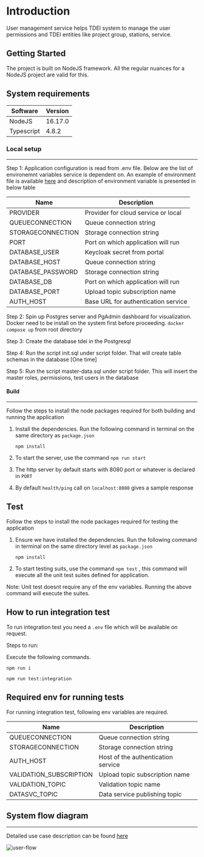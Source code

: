 # Introduction 
User management service helps TDEI system to manage the user permissions and TDEI entities like project group, stations, service.

## Getting Started
The project is built on NodeJS framework. All the regular nuances for a NodeJS project are valid for this.

## System requirements
| Software | Version|
|----|---|
| NodeJS | 16.17.0|
| Typescript | 4.8.2 |

### Local setup
---

Step 1: Application configuration is read from .env file. Below are the list of environemnt variables service is dependent on. An example of environment file is available [here](./env.example) and description of environment variable is presented in below table

|Name| Description |  
|--|--|  
|PROVIDER | Provider for cloud service or local |
|QUEUECONNECTION | Queue connection string |
|STORAGECONNECTION | Storage connection string|
|PORT |Port on which application will run|
|DATABASE_USER | Keycloak secret from portal |  
|DATABASE_HOST | Queue connection string |  
|DATABASE_PASSWORD | Storage connection string|  
|DATABASE_DB |Port on which application will run|  
|DATABASE_PORT | Upload topic subscription name|  
|AUTH_HOST | Base URL for authentication service |

Step 2: Spin up Postgres server and PgAdmin dashboard for visualization. Docker need to be install on the system first before proceeding.
```docker compose up``` from root directory

Step 3: Create the database tdei in the Postgresql

Step 4: Run the script init.sql under script folder. That will create table schemas in the database [One time]

Step 5: Run the script master-data.sql under script folder. This will insert the master roles, permissions, test users in the database

#### Build
---

Follow the steps to install the node packages required for both building and running the application

1. Install the dependencies. Run the following command in terminal on the same directory as `package.json`
    ```shell
    npm install
    ```

2. To start the server, use the command `npm run start`

3. The http server by default starts with 8080 port or whatever is declared in `PORT`

4. By default `health/ping` call on `localhost:8080` gives a sample response

## Test

Follow the steps to install the node packages required for testing the application

1. Ensure we have installed the dependencies. Run the following command in terminal on the same directory level as `package.json`
    ```shell
    npm install
    ```
2. To start testing suits, use the command `npm test` , this command will execute all the unit test suites defined for application.

Note: Unit test doesnt require any of the env variables. Running the above command will execute the suites.

## How to run integration test
To run integration test you need a `.env` file which will be available on request.

Steps to run:

Execute the following commands.

```
npm run i
```

``` 
npm run test:integration
```

## Required env for running tests

For running integration test, following env variables are required.

|Name| Description |
|--|--|
|QUEUECONNECTION | Queue connection string |
|STORAGECONNECTION | Storage connection string|
|AUTH_HOST | Host of the authentication service |
|VALIDATION_SUBSCRIPTION | Upload topic subscription name|
|VALIDATION_TOPIC | Validation topic name|
|DATASVC_TOPIC | Data service publishing topic|


## System flow diagram
---

Detailed use case description can be found [here](https://github.com/TaskarCenterAtUW/TDEI-internaldocs/blob/master/adr/user-management-flow.md)

![user-flow](./src/assets/user-management-flow.jpg)



